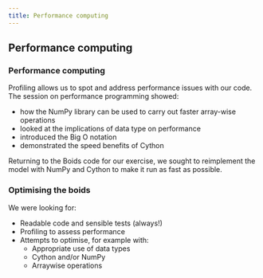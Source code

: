 ```yaml
---
title: Performance computing
---
```


## Performance computing

### Performance computing

Profiling allows us to spot and address performance issues with our code. The session on performance programming showed: 

* how the NumPy library can be used to carry out faster array-wise operations
* looked at the implications of data type on performance
* introduced the Big O notation
* demonstrated the speed benefits of Cython

Returning to the Boids code for our exercise, we sought to reimplement the model with NumPy and Cython to make it run as fast as possible.

### Optimising the boids

We were looking for:

* Readable code and sensible tests (always!)
* Profiling to assess performance
* Attempts to optimise, for example with:
    - Appropriate use of data types
    - Cython and/or NumPy
    - Arraywise operations

<!--

Sample solution:
TO DO.
-->